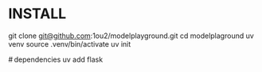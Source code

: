 # INSTALL
git clone git@github.com:1ou2/modelplayground.git
cd modelplaground
uv venv
source .venv/bin/activate
uv init

# dependencies
uv add flask
